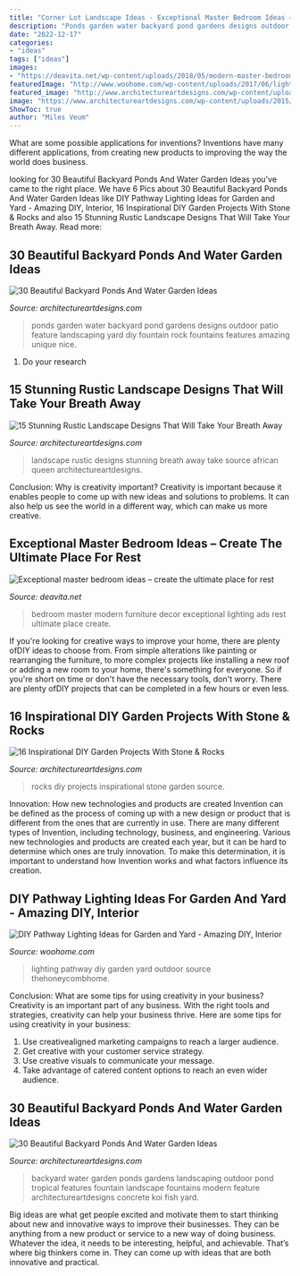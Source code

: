 ```yaml
---
title: "Corner Lot Landscape Ideas - Exceptional Master Bedroom Ideas – Create The Ultimate Place For Rest"
description: "Ponds garden water backyard pond gardens designs outdoor patio feature landscaping yard diy fountain rock fountains features amazing unique nice"
date: "2022-12-17"
categories:
- "ideas"
tags: ["ideas"]
images:
- "https://deavita.net/wp-content/uploads/2018/05/modern-master-bedroom-ideas-furniture-lighting-decor.jpg"
featuredImage: "http://www.woohome.com/wp-content/uploads/2017/06/lighting-ideas-for-pathway-6.jpg"
featured_image: "http://www.architectureartdesigns.com/wp-content/uploads/2013/04/Backyard-ArchitectureArtDesigns-3.jpg"
image: "https://www.architectureartdesigns.com/wp-content/uploads/2015/05/246.jpg"
ShowToc: true
author: "Miles Veum"
---
```



What are some possible applications for inventions?
Inventions have many different applications, from creating new products to improving the way the world does business.

	

		
looking for 30 Beautiful Backyard Ponds And Water Garden Ideas you've came to the right place. We have 6 Pics about 30 Beautiful Backyard Ponds And Water Garden Ideas like DIY Pathway Lighting Ideas for Garden and Yard - Amazing DIY, Interior, 16 Inspirational DIY Garden Projects With Stone &amp; Rocks and also 15 Stunning Rustic Landscape Designs That Will Take Your Breath Away. Read more:
		
    
## 30 Beautiful Backyard Ponds And Water Garden Ideas

<img loading=lazy src="http://www.architectureartdesigns.com/wp-content/uploads/2013/04/Backyard-ArchitectureArtDesigns-3.jpg" onerror="this.onerror=null;this.src='https://tse2.mm.bing.net/th?id=OIP.Ut-ovTGp9oaCdl-xTx3EmAHaJ4&amp;pid=15.1';" alt="30 Beautiful Backyard Ponds And Water Garden Ideas">

_Source: architectureartdesigns.com_

>ponds garden water backyard pond gardens designs outdoor patio feature landscaping yard diy fountain rock fountains features amazing unique nice. 

	

1. Do your research

    
## 15 Stunning Rustic Landscape Designs That Will Take Your Breath Away

<img loading=lazy src="https://www.architectureartdesigns.com/wp-content/uploads/2016/10/15-Stunning-Rustic-Landscape-Designs-That-Will-Take-Your-Breath-Away-7.jpg" onerror="this.onerror=null;this.src='https://tse4.mm.bing.net/th?id=OIP.Tr6c98eMA2s1GUNreYek5QHaE7&amp;pid=15.1';" alt="15 Stunning Rustic Landscape Designs That Will Take Your Breath Away">

_Source: architectureartdesigns.com_

>landscape rustic designs stunning breath away take source african queen architectureartdesigns. 

	

Conclusion: Why is creativity important?
Creativity is important because it enables people to come up with new ideas and solutions to problems. It can also help us see the world in a different way, which can make us more creative.

    
## Exceptional Master Bedroom Ideas – Create The Ultimate Place For Rest

<img loading=lazy src="https://deavita.net/wp-content/uploads/2018/05/modern-master-bedroom-ideas-furniture-lighting-decor.jpg" onerror="this.onerror=null;this.src='https://tse4.mm.bing.net/th?id=OIP.M9TEe-bsWhm0x1JObNaX2gHaFj&amp;pid=15.1';" alt="Exceptional master bedroom ideas – create the ultimate place for rest">

_Source: deavita.net_

>bedroom master modern furniture decor exceptional lighting ads rest ultimate place create. 

	

If you're looking for creative ways to improve your home, there are plenty ofDIY ideas to choose from. From simple alterations like painting or rearranging the furniture, to more complex projects like installing a new roof or adding a new room to your home, there's something for everyone. So if you're short on time or don't have the necessary tools, don't worry. There are plenty ofDIY projects that can be completed in a few hours or even less.

    
## 16 Inspirational DIY Garden Projects With Stone &amp; Rocks

<img loading=lazy src="https://www.architectureartdesigns.com/wp-content/uploads/2015/05/246.jpg" onerror="this.onerror=null;this.src='https://tse3.mm.bing.net/th?id=OIP.i1SgldbLpzQDDt0Hyp87MgHaG0&amp;pid=15.1';" alt="16 Inspirational DIY Garden Projects With Stone &amp; Rocks">

_Source: architectureartdesigns.com_

>rocks diy projects inspirational stone garden source. 

	

Innovation: How new technologies and products are created
Invention can be defined as the process of coming up with a new design or product that is different from the ones that are currently in use. There are many different types of Invention, including technology, business, and engineering. 
 Various new technologies and products are created each year, but it can be hard to determine which ones are truly innovation. To make this determination, it is important to understand how Invention works and what factors influence its creation.

    
## DIY Pathway Lighting Ideas For Garden And Yard - Amazing DIY, Interior

<img loading=lazy src="http://www.woohome.com/wp-content/uploads/2017/06/lighting-ideas-for-pathway-6.jpg" onerror="this.onerror=null;this.src='https://tse1.mm.bing.net/th?id=OIP.1ScVy6yKbAX-m4LbuoClMgHaLH&amp;pid=15.1';" alt="DIY Pathway Lighting Ideas for Garden and Yard - Amazing DIY, Interior">

_Source: woohome.com_

>lighting pathway diy garden yard outdoor source thehoneycombhome. 

	

Conclusion: What are some tips for using creativity in your business?
Creativity is an important part of any business. With the right tools and strategies, creativity can help your business thrive. Here are some tips for using creativity in your business: 
1. Use creativealigned marketing campaigns to reach a larger audience.
2. Get creative with your customer service strategy.
3. Use creative visuals to communicate your message.
4. Take advantage of catered content options to reach an even wider audience.

    
## 30 Beautiful Backyard Ponds And Water Garden Ideas

<img loading=lazy src="http://www.architectureartdesigns.com/wp-content/uploads/2013/04/Backyard-ArchitectureArtDesigns-4.jpg" onerror="this.onerror=null;this.src='https://tse2.mm.bing.net/th?id=OIP.pTQD_cy7exuwIXpbB3XA8AHaLH&amp;pid=15.1';" alt="30 Beautiful Backyard Ponds And Water Garden Ideas">

_Source: architectureartdesigns.com_

>backyard water garden ponds gardens landscaping outdoor pond tropical features fountain landscape fountains modern feature architectureartdesigns concrete koi fish yard. 

	

Big ideas are what get people excited and motivate them to start thinking about new and innovative ways to improve their businesses. They can be anything from a new product or service to a new way of doing business. Whatever the idea, it needs to be interesting, helpful, and achievable. That’s where big thinkers come in. They can come up with ideas that are both innovative and practical.

